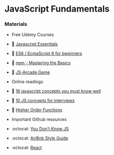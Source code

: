 # JavaScript Fundamentals



### Materials
* Free Udemy Courses  
* :movie_camera: [Javascript Essentials][Javascript-Essentials]
* :movie_camera: [ES6 / EcmaScript 6 for beginners][es6-for-beginners]
* :movie_camera: [npm - Mastering the Basics][npm-basics]
* :movie_camera: [JS-Arcade Game][JS-Arcade]

* Online readings
* :book: [16 javascript concepts you must know well][16-javascript-concepts-you-must-know-well]
* :book: [10 JS concepts for interviews][10-JS-Concepts-for-interviews]
* :book: [Higher Order Functions][higher-order]


* Important Github resources
* :octocat: [You Don't Know JS][You-Dont-Know-JS]
* :octocat: [AirBnb Style Guide][Airbnb-Style-guide]
* :octocat: [React][react]

<!--
* :book: [Closures and Scope][closures] (10 min)
* :book: [`this` and that][this-and-that] (10 min)
* :book: [ES6 Arrow Functions][fat-arrows] (15 min) -->

[Javascript-Essentials]: https://www.udemy.com/javascript-essentials/
[es6-for-beginners]: https://www.udemy.com/es6-ecmascript-6-for-beginners/
[npm-basics]: https://www.udemy.com/npm-mastering-the-basics/
[JS-Arcade]: https://www.udemy.com/code-your-first-game/
[16-javascript-concepts-you-must-know-well]: http://javascriptissexy.com/16-javascript-concepts-you-must-know-well/
[10-JS-Concepts-for-interviews]: https://codeburst.io/10-javascript-concepts-you-need-to-know-for-interviews-136df65ecce
[You-Dont-Know-JS]: https://github.com/getify/You-Dont-Know-JS
[higher-order]: https://medium.freecodecamp.org/higher-order-functions-in-javascript-d9101f9cf528
[Airbnb-Style-guide]: https://github.com/airbnb/javascript
[react]: https://github.com/facebook/react
